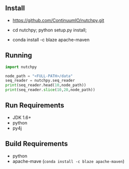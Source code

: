 
## Install
- https://github.com/ContinuumIO/nutchpy.git
- cd nutchpy; python setup.py install;

- conda install -c blaze apache-maven
## Running

```python
import nutchpy

node_path = "<FULL-PATH>/data"
seq_reader = nutchpy.seq_reader
print(seq_reader.head(10,node_path))
print(seq_reader.slice(10,20,node_path))
```

## Run Requirements

- JDK 1.6+
- python
- py4j

## Build Requirements

- python
- apache-mave (`conda install -c blaze apache-maven`)
